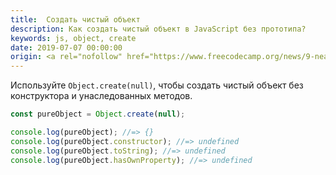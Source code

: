 ```yaml
---
title:  Создать чистый объект
description: Как создать чистый объект в JavaScript без прототипа?
keywords: js, object, create
date: 2019-07-07 00:00:00
origin: <a rel="nofollow" href="https://www.freecodecamp.org/news/9-neat-javascript-tricks-e2742f2735c3/" target="_blank">Learn these neat JavaScript tricks in less than 5 minutes</a>
---
```


Используйте `Object.create(null)`, чтобы создать чистый объект без конструктора и унаследованных методов.

```js
const pureObject = Object.create(null);

console.log(pureObject); //=> {}
console.log(pureObject.constructor); //=> undefined
console.log(pureObject.toString); //=> undefined
console.log(pureObject.hasOwnProperty); //=> undefined
```
